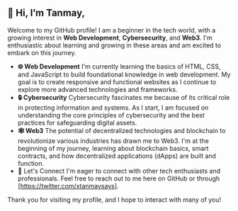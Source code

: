 ## 👋 Hi, I’m **Tanmay**, <br>
Welcome to my GitHub profile! I am a beginner in the tech world, with a growing interest in **Web Development**, **Cybersecurity**, and **Web3**. 
I'm enthusiastic about learning and growing in these areas and am excited to embark on this journey.
- **🌐 Web Development**
I'm currently learning the basics of HTML, CSS, and JavaScript to build foundational knowledge in web development.
My goal is to create responsive and functional websites as I continue to explore more advanced technologies and frameworks.
- **🔒 Cybersecurity**
Cybersecurity fascinates me because of its critical role in protecting information and systems. As I start, 
I am focused on understanding the core principles of cybersecurity and the best practices for safeguarding digital assets.
- **🕸 Web3**
The potential of decentralized technologies and blockchain to revolutionize various industries has drawn me to Web3. 
I'm at the beginning of my journey, learning about blockchain basics, smart contracts, and how decentralized applications (dApps) are built and function.
- 🤝 Let's Connect
I'm eager to connect with other tech enthusiasts and professionals. Feel free to reach out to me here on GitHub or through [https://twitter.com/xtanmaysays].

Thank you for visiting my profile, and I hope to interact with many of you!



 <!---
Whiskey09/Whiskey09 is a ✨ special ✨ repository because its `README.md` (this file) appears on your GitHub profile.
You can click the Preview link to take a look at your changes.
--->
